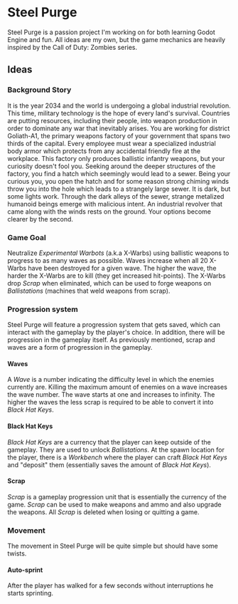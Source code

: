 # Steel Purge

Steel Purge is a passion project I'm working on for both learning Godot Engine and fun.
All ideas are my own, but the game mechanics are heavily inspired by the Call of Duty: 
Zombies series.

## Ideas

### Background Story

It is the year 2034 and the world is undergoing a global industrial revolution. This time,
military technology is the hope of every land's survival. Countries are putting
resources, including their people, into weapon production in order to dominate any war 
that inevitably arises. You are working for district Goliath-A1, the primary weapons 
factory of your government that spans two thirds of the capital. Every employee must wear 
a specialized industrial body armor which protects from any accidental friendly fire at 
the workplace. This factory only produces ballistic infantry weapons, but your curiosity
doesn't fool you. Seeking around the deeper structures of the factory, you find a hatch
which seemingly would lead to a sewer. Being your curious you, you open the hatch and for
some reason strong chiming winds throw you into the hole which leads to a strangely large
sewer. It is dark, but some lights work. Through the dark alleys of the sewer, strange
metalized humanoid beings emerge with malicious intent. An industrial revolver that came 
along with the winds rests on the ground. Your options become clearer by the second. 

### Game Goal

Neutralize *Experimental Warbots* (a.k.a X-Warbs) using ballistic weapons to progress to 
as many waves as possible. Waves increase when all 20 X-Warbs have been destroyed for a 
given wave. The higher the wave, the harder the X-Warbs are to kill (they get increased
hit-points). The X-Warbs drop *Scrap* when eliminated, which can be used to forge weapons
on *Ballistations* (machines that weld weapons from scrap). 

### Progression system

Steel Purge will feature a progression system that gets saved, which can interact with the gameplay
by the player's choice. In addition, there will be progression in the gameplay itself. As previously
mentioned, scrap and waves are a form of progression in the gameplay.

#### Waves

A *Wave* is a number indicating the difficulty level in which the enemies currently are. Killing the 
maximum amount of enemies on a wave increases the wave number. The wave starts at one and increases 
to infinity. The higher the waves the less scrap is required to be able to convert it into *Black Hat Keys*.

#### Black Hat Keys

*Black Hat Keys* are a currency that the player can keep outside of the gameplay. They are used to unlock 
*Ballistations*. At the spawn location for the player, there is a *Workbench* where the player can craft 
*Black Hat Keys* and "deposit" them (essentially saves the amount of *Black Hat Keys*). 

#### Scrap

*Scrap* is a gameplay progression unit that is essentially the currency of the game. *Scrap* can be used
to make weapons and ammo and also upgrade the weapons. All *Scrap* is deleted when losing or quitting a game.  

### Movement

The movement in Steel Purge will be quite simple but should have some twists.

#### Auto-sprint

After the player has walked for a few seconds without interruptions he starts sprinting.
